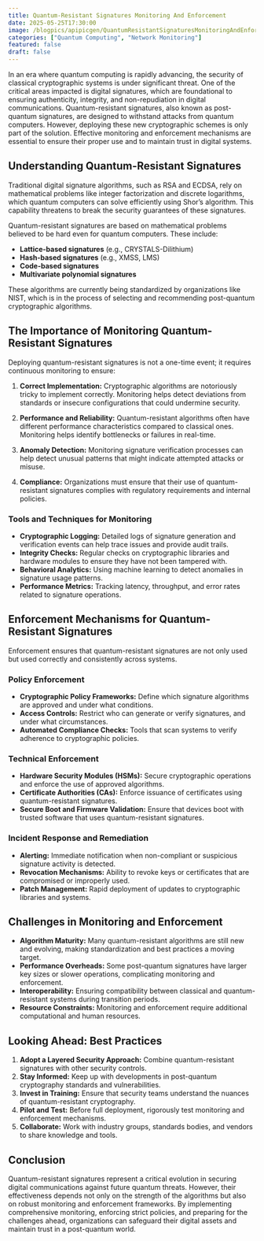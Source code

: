 ```yaml
---
title: Quantum-Resistant Signatures Monitoring And Enforcement
date: 2025-05-25T17:30:00
image: /blogpics/apipicgen/QuantumResistantSignaturesMonitoringAndEnforcement-PAM6XH6FOP.jpg
categories: ["Quantum Computing", "Network Monitoring"]
featured: false
draft: false
---
```

In an era where quantum computing is rapidly advancing, the security of classical cryptographic systems is under significant threat. One of the critical areas impacted is digital signatures, which are foundational to ensuring authenticity, integrity, and non-repudiation in digital communications. Quantum-resistant signatures, also known as post-quantum signatures, are designed to withstand attacks from quantum computers. However, deploying these new cryptographic schemes is only part of the solution. Effective monitoring and enforcement mechanisms are essential to ensure their proper use and to maintain trust in digital systems.

## Understanding Quantum-Resistant Signatures

Traditional digital signature algorithms, such as RSA and ECDSA, rely on mathematical problems like integer factorization and discrete logarithms, which quantum computers can solve efficiently using Shor’s algorithm. This capability threatens to break the security guarantees of these signatures.

Quantum-resistant signatures are based on mathematical problems believed to be hard even for quantum computers. These include:

- **Lattice-based signatures** (e.g., CRYSTALS-Dilithium)
- **Hash-based signatures** (e.g., XMSS, LMS)
- **Code-based signatures**
- **Multivariate polynomial signatures**

These algorithms are currently being standardized by organizations like NIST, which is in the process of selecting and recommending post-quantum cryptographic algorithms.

## The Importance of Monitoring Quantum-Resistant Signatures

Deploying quantum-resistant signatures is not a one-time event; it requires continuous monitoring to ensure:

1. **Correct Implementation:** Cryptographic algorithms are notoriously tricky to implement correctly. Monitoring helps detect deviations from standards or insecure configurations that could undermine security.

2. **Performance and Reliability:** Quantum-resistant algorithms often have different performance characteristics compared to classical ones. Monitoring helps identify bottlenecks or failures in real-time.

3. **Anomaly Detection:** Monitoring signature verification processes can help detect unusual patterns that might indicate attempted attacks or misuse.

4. **Compliance:** Organizations must ensure that their use of quantum-resistant signatures complies with regulatory requirements and internal policies.

### Tools and Techniques for Monitoring

- **Cryptographic Logging:** Detailed logs of signature generation and verification events can help trace issues and provide audit trails.
- **Integrity Checks:** Regular checks on cryptographic libraries and hardware modules to ensure they have not been tampered with.
- **Behavioral Analytics:** Using machine learning to detect anomalies in signature usage patterns.
- **Performance Metrics:** Tracking latency, throughput, and error rates related to signature operations.

## Enforcement Mechanisms for Quantum-Resistant Signatures

Enforcement ensures that quantum-resistant signatures are not only used but used correctly and consistently across systems.

### Policy Enforcement

- **Cryptographic Policy Frameworks:** Define which signature algorithms are approved and under what conditions.
- **Access Controls:** Restrict who can generate or verify signatures, and under what circumstances.
- **Automated Compliance Checks:** Tools that scan systems to verify adherence to cryptographic policies.

### Technical Enforcement

- **Hardware Security Modules (HSMs):** Secure cryptographic operations and enforce the use of approved algorithms.
- **Certificate Authorities (CAs):** Enforce issuance of certificates using quantum-resistant signatures.
- **Secure Boot and Firmware Validation:** Ensure that devices boot with trusted software that uses quantum-resistant signatures.

### Incident Response and Remediation

- **Alerting:** Immediate notification when non-compliant or suspicious signature activity is detected.
- **Revocation Mechanisms:** Ability to revoke keys or certificates that are compromised or improperly used.
- **Patch Management:** Rapid deployment of updates to cryptographic libraries and systems.

## Challenges in Monitoring and Enforcement

- **Algorithm Maturity:** Many quantum-resistant algorithms are still new and evolving, making standardization and best practices a moving target.
- **Performance Overheads:** Some post-quantum signatures have larger key sizes or slower operations, complicating monitoring and enforcement.
- **Interoperability:** Ensuring compatibility between classical and quantum-resistant systems during transition periods.
- **Resource Constraints:** Monitoring and enforcement require additional computational and human resources.

## Looking Ahead: Best Practices

1. **Adopt a Layered Security Approach:** Combine quantum-resistant signatures with other security controls.
2. **Stay Informed:** Keep up with developments in post-quantum cryptography standards and vulnerabilities.
3. **Invest in Training:** Ensure that security teams understand the nuances of quantum-resistant cryptography.
4. **Pilot and Test:** Before full deployment, rigorously test monitoring and enforcement mechanisms.
5. **Collaborate:** Work with industry groups, standards bodies, and vendors to share knowledge and tools.

## Conclusion

Quantum-resistant signatures represent a critical evolution in securing digital communications against future quantum threats. However, their effectiveness depends not only on the strength of the algorithms but also on robust monitoring and enforcement frameworks. By implementing comprehensive monitoring, enforcing strict policies, and preparing for the challenges ahead, organizations can safeguard their digital assets and maintain trust in a post-quantum world.